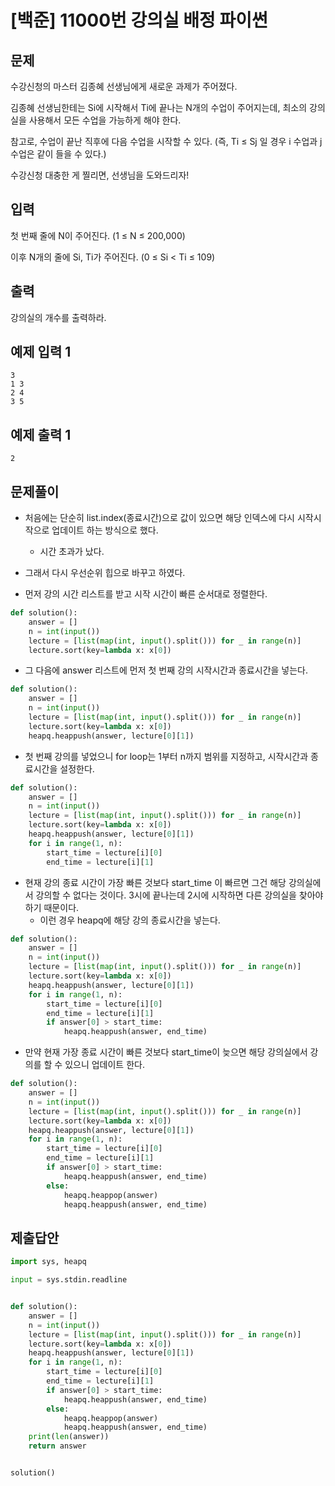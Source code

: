 # [백준] 11000번 강의실 배정 파이썬

## 문제

수강신청의 마스터 김종혜 선생님에게 새로운 과제가 주어졌다. 

김종혜 선생님한테는 Si에 시작해서 Ti에 끝나는 N개의 수업이 주어지는데, 최소의 강의실을 사용해서 모든 수업을 가능하게 해야 한다. 

참고로, 수업이 끝난 직후에 다음 수업을 시작할 수 있다. (즉, Ti ≤ Sj 일 경우 i 수업과 j 수업은 같이 들을 수 있다.)

수강신청 대충한 게 찔리면, 선생님을 도와드리자!

## 입력

첫 번째 줄에 N이 주어진다. (1 ≤ N ≤ 200,000)

이후 N개의 줄에 Si, Ti가 주어진다. (0 ≤ Si < Ti ≤ 109)

## 출력

강의실의 개수를 출력하라.

## 예제 입력 1 

```
3
1 3
2 4
3 5
```

## 예제 출력 1 

```
2
```

## 문제풀이

- 처음에는 단순히 list.index(종료시간)으로 값이 있으면 해당 인덱스에 다시 시작시작으로 업데이트 하는 방식으로 했다.
  - 시간 초과가 났다.
- 그래서 다시 우선순위 힙으로 바꾸고 하였다.

- 먼저 강의 시간 리스트를 받고 시작 시간이 빠른 순서대로 정렬한다.

```python
def solution():
    answer = []
    n = int(input())
    lecture = [list(map(int, input().split())) for _ in range(n)]
    lecture.sort(key=lambda x: x[0])
```

- 그 다음에 answer 리스트에 먼저 첫 번째 강의 시작시간과 종료시간을 넣는다.

```python
def solution():
    answer = []
    n = int(input())
    lecture = [list(map(int, input().split())) for _ in range(n)]
    lecture.sort(key=lambda x: x[0])
    heapq.heappush(answer, lecture[0][1])
```

- 첫 번째 강의를 넣었으니 for loop는 1부터 n까지 범위를 지정하고, 시작시간과 종료시간을 설정한다.

```python
def solution():
    answer = []
    n = int(input())
    lecture = [list(map(int, input().split())) for _ in range(n)]
    lecture.sort(key=lambda x: x[0])
    heapq.heappush(answer, lecture[0][1])
    for i in range(1, n):
        start_time = lecture[i][0]
        end_time = lecture[i][1]
```

- 현재 강의 종료 시간이 가장 빠른 것보다 start_time 이 빠르면 그건 해당 강의실에서 강의할 수 없다는 것이다. 3시에 끝나는데 2시에 시작하면 다른 강의실을 찾아야 하기 때문이다.
  - 이런 경우 heapq에 해당 강의 종료시간을 넣는다.

```python
def solution():
    answer = []
    n = int(input())
    lecture = [list(map(int, input().split())) for _ in range(n)]
    lecture.sort(key=lambda x: x[0])
    heapq.heappush(answer, lecture[0][1])
    for i in range(1, n):
        start_time = lecture[i][0]
        end_time = lecture[i][1]
        if answer[0] > start_time:
            heapq.heappush(answer, end_time)
```

- 만약 현재 가장 종료 시간이 빠른 것보다 start_time이 늦으면 해당 강의실에서 강의를 할 수 있으니 업데이트 한다.

```python
def solution():
    answer = []
    n = int(input())
    lecture = [list(map(int, input().split())) for _ in range(n)]
    lecture.sort(key=lambda x: x[0])
    heapq.heappush(answer, lecture[0][1])
    for i in range(1, n):
        start_time = lecture[i][0]
        end_time = lecture[i][1]
        if answer[0] > start_time:
            heapq.heappush(answer, end_time)
        else:
            heapq.heappop(answer)
            heapq.heappush(answer, end_time)
```

## 제출답안

```python
import sys, heapq

input = sys.stdin.readline


def solution():
    answer = []
    n = int(input())
    lecture = [list(map(int, input().split())) for _ in range(n)]
    lecture.sort(key=lambda x: x[0])
    heapq.heappush(answer, lecture[0][1])
    for i in range(1, n):
        start_time = lecture[i][0]
        end_time = lecture[i][1]
        if answer[0] > start_time:
            heapq.heappush(answer, end_time)
        else:
            heapq.heappop(answer)
            heapq.heappush(answer, end_time)
    print(len(answer))
    return answer


solution()
```

